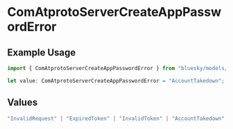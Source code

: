 # ComAtprotoServerCreateAppPasswordError

## Example Usage

```typescript
import { ComAtprotoServerCreateAppPasswordError } from "bluesky/models/errors";

let value: ComAtprotoServerCreateAppPasswordError = "AccountTakedown";
```

## Values

```typescript
"InvalidRequest" | "ExpiredToken" | "InvalidToken" | "AccountTakedown"
```
